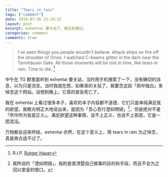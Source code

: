```yaml
---
title: "Tears in rain"
tags: ["comment"]
date: 2019-07-26 23:19:12
layout: post
excerpt: exhentai 要关站了，我比较难过。
categories: comment
comments: true
---
```


> I've seen things you people wouldn't believe. Attack ships on fire off the shoulder of Orion. I watched C-beams glitter in the dark near the Tannhäuser Gate. All those moments will be lost in time, like tears in rain. Time to die. [^1]


中午在 TG 群里面听到 exhentai 要关站，当时用手机搜索了一下，没有确切的消息，以为只是流言。当时我就在想，如果真的关站了，我要念这段「雨中独白」来悼念这个网站。没想到晚上，它真的宣告死亡了。

我在 exhentai 上看过很多本子，喜欢的本子内容都不道德，它们只是单纯满足我的欲望。我敢光明正大地说出来，是因为「吾心吾行澄如明镜」[^2]，但是绝对不是「所作所为皆是正义」。满足欲望这种事情，谈不上正义，也说不上邪恶，它是一团混沌。

万物都会迎来终结，exhentai 亦然，在这个意义上，用 tears in rain 为之悼念，真是再合适不过了。

[^1]: R.I.P.  [Rutger Hauer](https://en.wikipedia.org/wiki/Rutger_Hauer)

[^2]: 我所说的「澄如明镜」，指的是我清楚自己做事的目的和手段，而且不会为之冠以堂皇的借口。
